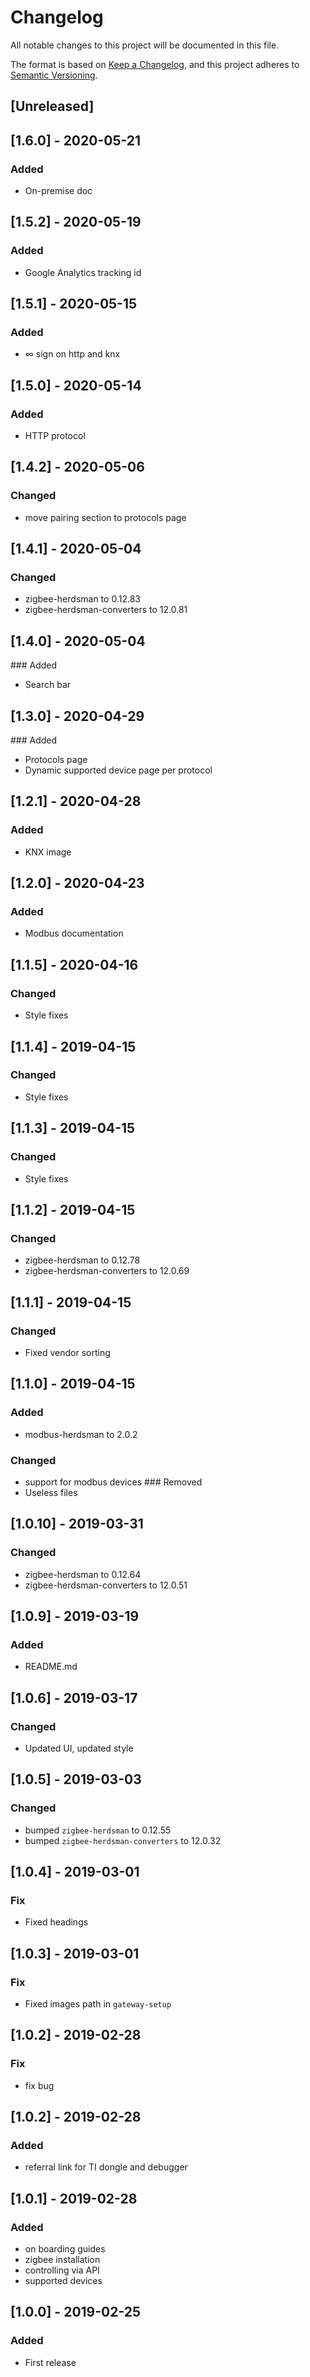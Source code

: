 # Changelog
All notable changes to this project will be documented in this file.

The format is based on [Keep a Changelog](https://keepachangelog.com/en/1.0.0/),
and this project adheres to [Semantic Versioning](https://semver.org/spec/v2.0.0.html). 

## [Unreleased]

## [1.6.0] - 2020-05-21
### Added
- On-premise doc

## [1.5.2] - 2020-05-19
### Added
- Google Analytics tracking id

## [1.5.1] - 2020-05-15
### Added
- ∞ sign on http and knx

## [1.5.0] - 2020-05-14
### Added
- HTTP protocol

## [1.4.2] - 2020-05-06
### Changed
- move pairing section to protocols page

## [1.4.1] - 2020-05-04
### Changed
- zigbee-herdsman to 0.12.83
- zigbee-herdsman-converters to 12.0.81

## [1.4.0] - 2020-05-04
### Added
- Search bar

## [1.3.0] - 2020-04-29
### Added
- Protocols page
- Dynamic supported device page per protocol

## [1.2.1] - 2020-04-28
### Added
- KNX image

## [1.2.0] - 2020-04-23
### Added
- Modbus documentation

## [1.1.5] - 2020-04-16
### Changed
- Style fixes

## [1.1.4] - 2019-04-15
### Changed
- Style fixes

## [1.1.3] - 2019-04-15
### Changed
- Style fixes

## [1.1.2] - 2019-04-15
### Changed
- zigbee-herdsman to 0.12.78
- zigbee-herdsman-converters to 12.0.69

## [1.1.1] - 2019-04-15
### Changed
- Fixed vendor sorting

## [1.1.0] - 2019-04-15
### Added
- modbus-herdsman to 2.0.2
### Changed
- support for modbus devices
### Removed
- Useless files

## [1.0.10] - 2019-03-31
### Changed
- zigbee-herdsman to 0.12.64
- zigbee-herdsman-converters to 12.0.51


## [1.0.9] - 2019-03-19
### Added
- README.md

## [1.0.6] - 2019-03-17
### Changed
- Updated UI, updated style

## [1.0.5] - 2019-03-03
### Changed
- bumped `zigbee-herdsman` to 0.12.55
- bumped `zigbee-herdsman-converters` to 12.0.32

## [1.0.4] - 2019-03-01
### Fix
- Fixed headings

## [1.0.3] - 2019-03-01
### Fix
- Fixed images path in `gateway-setup` 

## [1.0.2] - 2019-02-28
### Fix
- fix bug

## [1.0.2] - 2019-02-28
### Added
- referral link for TI dongle and debugger

## [1.0.1] - 2019-02-28
### Added
- on boarding guides
- zigbee installation
- controlling via API
- supported devices

## [1.0.0] - 2019-02-25
### Added
- First release
